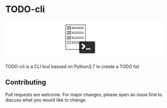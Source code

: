 # TODO-cli

![TODO-CLII logo](TODO-CLI.png)

TODO-cli is a CLI tool bassed on Python3.7 to create a TODO list

## Contributing
Pull requests are welcome. For major changes, please open an issue first to discuss what you would like to change.
